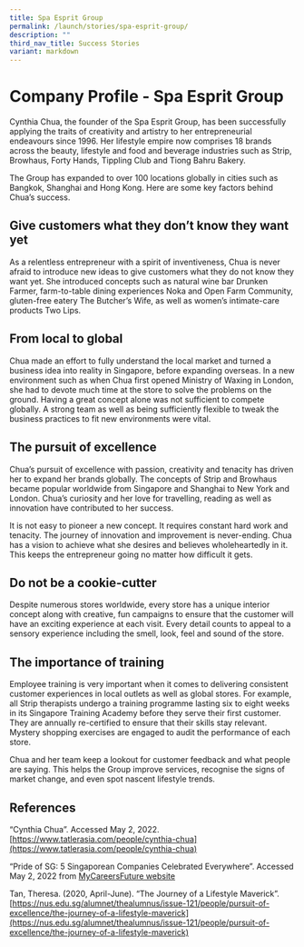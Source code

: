 ```yaml
---
title: Spa Esprit Group
permalink: /launch/stories/spa-esprit-group/
description: ""
third_nav_title: Success Stories
variant: markdown
---
```

# Company Profile - Spa Esprit Group 

 

Cynthia Chua, the founder of the Spa Esprit Group, has been successfully applying the traits of creativity and artistry to her entrepreneurial endeavours since 1996. Her lifestyle empire now comprises 18 brands across the beauty, lifestyle and food and beverage industries such as Strip, Browhaus, Forty Hands, Tippling Club and Tiong Bahru Bakery.  

 

The Group has expanded to over 100 locations globally in cities such as Bangkok, Shanghai and Hong Kong. Here are some key factors behind Chua’s success.  

 

## Give customers what they don’t know they want yet 

As a relentless entrepreneur with a spirit of inventiveness, Chua is never afraid to introduce new ideas to give customers what they do not know they want yet. She introduced concepts such as natural wine bar Drunken Farmer, farm-to-table dining experiences Noka and Open Farm Community, gluten-free eatery The Butcher’s Wife, as well as women’s intimate-care products Two Lips.  

 

## From local to global  

Chua made an effort to fully understand the local market and turned a business idea into reality in Singapore, before expanding overseas. In a new environment such as when Chua first opened Ministry of Waxing in London, she had to devote much time at the store to solve the problems on the ground. Having a great concept alone was not sufficient to compete globally. A strong team as well as being sufficiently flexible to tweak the business practices to fit new environments were vital.  

 

## The pursuit of excellence 

Chua’s pursuit of excellence with passion, creativity and tenacity has driven her to expand her brands globally. The concepts of Strip and Browhaus became popular worldwide from Singapore and Shanghai to New York and London. Chua’s curiosity and her love for travelling, reading as well as innovation have contributed to her success.  

 

It is not easy to pioneer a new concept. It requires constant hard work and tenacity. The journey of innovation and improvement is never-ending. Chua has a vision to achieve what she desires and believes wholeheartedly in it. This keeps the entrepreneur going no matter how difficult it gets.   

 

## Do not be a cookie-cutter 

Despite numerous stores worldwide, every store has a unique interior concept along with creative, fun campaigns to ensure that the customer will have an exciting experience at each visit. Every detail counts to appeal to a sensory experience including the smell, look, feel and sound of the store.  

 

## The importance of training  

Employee training is very important when it comes to delivering consistent customer experiences in local outlets as well as global stores. For example, all Strip therapists undergo a training programme lasting six to eight weeks in its Singapore Training Academy before they serve their first customer. They are annually re-certified to ensure that their skills stay relevant. Mystery shopping exercises are engaged to audit the performance of each store.  

 

Chua and her team keep a lookout for customer feedback and what people are saying. This helps the Group improve services, recognise the signs of market change, and even spot nascent lifestyle trends.  

 

## References 

“Cynthia Chua”. Accessed May 2, 2022. [https://www.tatlerasia.com/people/cynthia-chua](https://www.tatlerasia.com/people/cynthia-chua)

“Pride of SG: 5 Singaporean Companies Celebrated Everywhere”. Accessed May 2, 2022 from [MyCareersFuture website](https://content.mycareersfuture.gov.sg/)

 

Tan, Theresa. (2020, April-June). “The Journey of a Lifestyle Maverick”. [https://nus.edu.sg/alumnet/thealumnus/issue-121/people/pursuit-of-excellence/the-journey-of-a-lifestyle-maverick](https://nus.edu.sg/alumnet/thealumnus/issue-121/people/pursuit-of-excellence/the-journey-of-a-lifestyle-maverick)